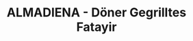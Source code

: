 ---
title: "ALMADIENA - Döner Gegrilltes Fatayir"
url: /halle-saale/almadiena-doener-gegrilltes-fatayir/
---